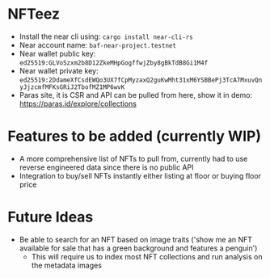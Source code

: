 # NFTeez

* Install the near cli using: `cargo install near-cli-rs`
* Near account name: `baf-near-project.testnet`
* Near wallet public key: `ed25519:GLVoSzxm2b8D12ZkeMHpGogffwjZby8gBkTdB8Gi1M4f`
* Near wallet private key: `ed25519:2DdameXfCsdEWQo3UX7fCpMyzaxQ2guKwMht31xM6YSBBePj3TcA7MxuvQnyJjzcmfMFKsGRiJ2TbofMZ1MP6wvK`
* Paras site, it is CSR and API can be pulled from here, show it in demo: <https://paras.id/explore/collections>

# Features to be added (currently WIP)
- A more comprehensive list of NFTs to pull from, currently had to use reverse engineered data since there is no public API
- Integration to buy/sell NFTs instantly either listing at floor or buying floor price

# Future Ideas
- Be able to search for an NFT based on image traits ('show me an NFT available for sale that has a green background and features a penguin')
  - This will require us to index most NFT collections and run analysis on the metadata images
